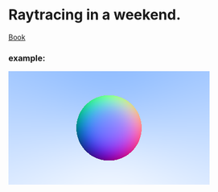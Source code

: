 # Raytracing in a weekend.
[Book](https://raytracing.github.io/books/RayTracingInOneWeekend.html)

### example:
![image](file.png)